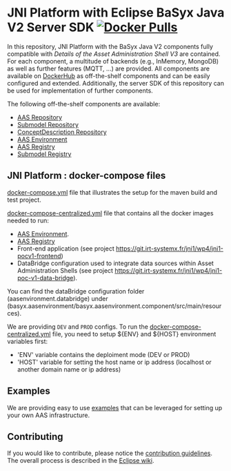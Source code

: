 # JNI Platform with Eclipse BaSyx Java V2 Server SDK [![Docker Pulls](https://img.shields.io/docker/pulls/eclipsebasyx/aas-server?style=plastic)](https://hub.docker.com/search?q=eclipsebasyx)

In this repository, JNI Platform with the BaSyx Java V2 components fully compatible with *Details of the Asset Administration Shell V3* are contained. For each component, a multitude of backends (e.g., InMemory, MongoDB) as well as further features (MQTT, ...) are provided. All components are available on [DockerHub](https://hub.docker.com/search?q=eclipsebasyx) as off-the-shelf components and can be easily configured and extended. Additionally, the server SDK of this repository can be used for implementation of further components.

The following off-the-shelf components are available:

* [AAS Repository](basyx.aasrepository)
* [Submodel Repository](basyx.submodelrepository)
* [ConceptDescription Repository](basyx.conceptdescriptionrepository)
* [AAS Environment](basyx.aasenvironment)
* [AAS Registry](basyx.aasregistry)
* [Submodel Registry](basyx.submodelregistry)

## JNI Platform : docker-compose files
[docker-compose.yml](docker-compose.yml) file that illustrates the setup for the maven build and test project.

[docker-compose-centralized.yml](docker-compose-centralized.yml) file that contains all the docker images needed to run:
* [AAS Environment](basyx.aasenvironment).
* [AAS Registry](basyx.aasregistry)
* Front-end application (see project https://git.irt-systemx.fr/jni1/wp4/jni1-pocv1-frontend)
* DataBridge configuration used to integrate data sources within Asset Administration Shells (see project https://git.irt-systemx.fr/jni1/wp4/jni1-poc-v1-data-bridge).

You can find the dataBridge configuration folder (aasenvironment.databridge) under (basyx.aasenvironment/basyx.aasenvironment.component/src/main/resources).

We are providing `DEV` and `PROD` configs. To run the [docker-compose-centralized.yml](docker-compose-centralized.yml) file, you need to setup ${ENV} and ${HOST} environment variables first:
- 'ENV' variable contains the deploiment mode (DEV or PROD)
- 'HOST' variable for setting the host name or ip address (localhost or another domain name or ip address)


## Examples
We are providing easy to use [examples](examples) that can be leveraged for setting up your own AAS infrastructure.

## Contributing

If you would like to contribute, please notice the [contribution guidelines](CONTRIBUTING.md). The overall process is described in the [Eclipse wiki](https://wiki.eclipse.org/BaSyx_/_Developer_/_Contributing).
